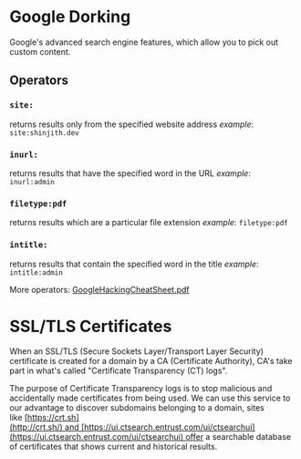 # Google Dorking
Google's advanced search engine features, which allow you to pick out custom content.

## Operators

### `site:`
returns results only from the specified website address
*example*: `site:shinjith.dev`

### `inurl:`
returns results that have the specified word in the URL
*example*: `inurl:admin`

### `filetype:pdf`
returns results which are a particular file extension
*example*: `filetype:pdf`

### `intitle:`
returns results that contain the specified word in the title
*example*: `intitle:admin`

More operators: [GoogleHackingCheatSheet.pdf](https://cdn-cybersecurity.att.com/blog-content/GoogleHackingCheatSheet.pdf)

# SSL/TLS Certificates
When an SSL/TLS (Secure Sockets Layer/Transport Layer Security) certificate is created for a domain by a CA (Certificate Authority), CA's take part in what's called "Certificate Transparency (CT) logs".

The purpose of Certificate Transparency logs is to stop malicious and accidentally made certificates from being used.
We can use this service to our advantage to discover subdomains belonging to a domain, sites like [https://crt.sh](http://crt.sh/) and [https://ui.ctsearch.entrust.com/ui/ctsearchui](https://ui.ctsearch.entrust.com/ui/ctsearchui) offer a searchable database of certificates that shows current and historical results.

